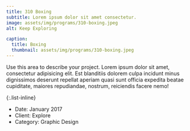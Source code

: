 ```yaml
---
title: 310 Boxing
subtitle: Lorem ipsum dolor sit amet consectetur.
image: assets/img/programs/310-boxing.jpeg
alt: Keep Exploring

caption:
  title: Boxing
  thumbnail: assets/img/programs/310-boxing.jpeg
---
```

Use this area to describe your project. Lorem ipsum dolor sit amet, consectetur adipisicing elit. Est blanditiis dolorem culpa incidunt minus dignissimos deserunt repellat aperiam quasi sunt officia expedita beatae cupiditate, maiores repudiandae, nostrum, reiciendis facere nemo!

{:.list-inline}
- Date: January 2017
- Client: Explore
- Category: Graphic Design

